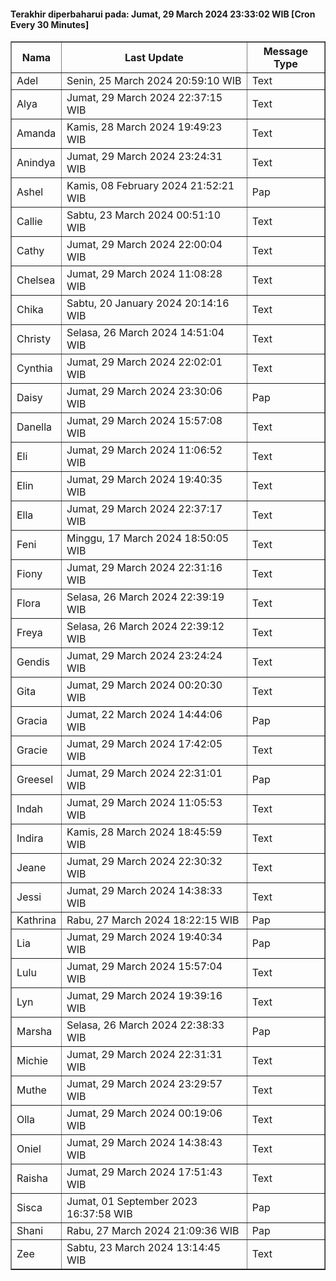 #### Terakhir diperbaharui pada: Jumat, 29 March 2024 23:33:02 WIB [Cron Every 30 Minutes]

<table border='1'><tr><th>Nama</th><th>Last Update</th><th>Message Type</th></tr><tr><td>Adel</td><td>Senin, 25 March 2024 20:59:10 WIB</td><td>Text</td></tr><tr><td>Alya</td><td>Jumat, 29 March 2024 22:37:15 WIB</td><td>Text</td></tr><tr><td>Amanda</td><td>Kamis, 28 March 2024 19:49:23 WIB</td><td>Text</td></tr><tr><td>Anindya</td><td>Jumat, 29 March 2024 23:24:31 WIB</td><td>Text</td></tr><tr><td>Ashel</td><td>Kamis, 08 February 2024 21:52:21 WIB</td><td>Pap</td></tr><tr><td>Callie</td><td>Sabtu, 23 March 2024 00:51:10 WIB</td><td>Text</td></tr><tr><td>Cathy</td><td>Jumat, 29 March 2024 22:00:04 WIB</td><td>Text</td></tr><tr><td>Chelsea</td><td>Jumat, 29 March 2024 11:08:28 WIB</td><td>Text</td></tr><tr><td>Chika</td><td>Sabtu, 20 January 2024 20:14:16 WIB</td><td>Text</td></tr><tr><td>Christy</td><td>Selasa, 26 March 2024 14:51:04 WIB</td><td>Text</td></tr><tr><td>Cynthia</td><td>Jumat, 29 March 2024 22:02:01 WIB</td><td>Text</td></tr><tr><td>Daisy</td><td>Jumat, 29 March 2024 23:30:06 WIB</td><td>Pap</td></tr><tr><td>Danella</td><td>Jumat, 29 March 2024 15:57:08 WIB</td><td>Text</td></tr><tr><td>Eli</td><td>Jumat, 29 March 2024 11:06:52 WIB</td><td>Text</td></tr><tr><td>Elin</td><td>Jumat, 29 March 2024 19:40:35 WIB</td><td>Text</td></tr><tr><td>Ella</td><td>Jumat, 29 March 2024 22:37:17 WIB</td><td>Text</td></tr><tr><td>Feni</td><td>Minggu, 17 March 2024 18:50:05 WIB</td><td>Text</td></tr><tr><td>Fiony</td><td>Jumat, 29 March 2024 22:31:16 WIB</td><td>Text</td></tr><tr><td>Flora</td><td>Selasa, 26 March 2024 22:39:19 WIB</td><td>Text</td></tr><tr><td>Freya</td><td>Selasa, 26 March 2024 22:39:12 WIB</td><td>Text</td></tr><tr><td>Gendis</td><td>Jumat, 29 March 2024 23:24:24 WIB</td><td>Text</td></tr><tr><td>Gita</td><td>Jumat, 29 March 2024 00:20:30 WIB</td><td>Text</td></tr><tr><td>Gracia</td><td>Jumat, 22 March 2024 14:44:06 WIB</td><td>Pap</td></tr><tr><td>Gracie</td><td>Jumat, 29 March 2024 17:42:05 WIB</td><td>Text</td></tr><tr><td>Greesel</td><td>Jumat, 29 March 2024 22:31:01 WIB</td><td>Pap</td></tr><tr><td>Indah</td><td>Jumat, 29 March 2024 11:05:53 WIB</td><td>Text</td></tr><tr><td>Indira</td><td>Kamis, 28 March 2024 18:45:59 WIB</td><td>Text</td></tr><tr><td>Jeane</td><td>Jumat, 29 March 2024 22:30:32 WIB</td><td>Text</td></tr><tr><td>Jessi</td><td>Jumat, 29 March 2024 14:38:33 WIB</td><td>Text</td></tr><tr><td>Kathrina</td><td>Rabu, 27 March 2024 18:22:15 WIB</td><td>Pap</td></tr><tr><td>Lia</td><td>Jumat, 29 March 2024 19:40:34 WIB</td><td>Pap</td></tr><tr><td>Lulu</td><td>Jumat, 29 March 2024 15:57:04 WIB</td><td>Text</td></tr><tr><td>Lyn</td><td>Jumat, 29 March 2024 19:39:16 WIB</td><td>Text</td></tr><tr><td>Marsha</td><td>Selasa, 26 March 2024 22:38:33 WIB</td><td>Pap</td></tr><tr><td>Michie</td><td>Jumat, 29 March 2024 22:31:31 WIB</td><td>Text</td></tr><tr><td>Muthe</td><td>Jumat, 29 March 2024 23:29:57 WIB</td><td>Text</td></tr><tr><td>Olla</td><td>Jumat, 29 March 2024 00:19:06 WIB</td><td>Text</td></tr><tr><td>Oniel</td><td>Jumat, 29 March 2024 14:38:43 WIB</td><td>Text</td></tr><tr><td>Raisha</td><td>Jumat, 29 March 2024 17:51:43 WIB</td><td>Text</td></tr><tr><td>Sisca</td><td>Jumat, 01 September 2023 16:37:58 WIB</td><td>Pap</td></tr><tr><td>Shani</td><td>Rabu, 27 March 2024 21:09:36 WIB</td><td>Pap</td></tr><tr><td>Zee</td><td>Sabtu, 23 March 2024 13:14:45 WIB</td><td>Text</td></tr></table>